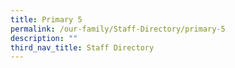```yaml
---
title: Primary 5
permalink: /our-family/Staff-Directory/primary-5
description: ""
third_nav_title: Staff Directory
---
```

